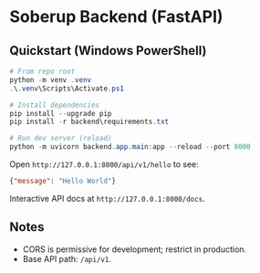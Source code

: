 # Soberup Backend (FastAPI)

## Quickstart (Windows PowerShell)

```powershell
# From repo root
python -m venv .venv
.\.venv\Scripts\Activate.ps1

# Install dependencies
pip install --upgrade pip
pip install -r backend\requirements.txt

# Run dev server (reload)
python -m uvicorn backend.app.main:app --reload --port 8000
```

Open `http://127.0.0.1:8000/api/v1/hello` to see:

```json
{"message": "Hello World"}
```

Interactive API docs at `http://127.0.0.1:8000/docs`.

## Notes
- CORS is permissive for development; restrict in production.
- Base API path: `/api/v1`.

